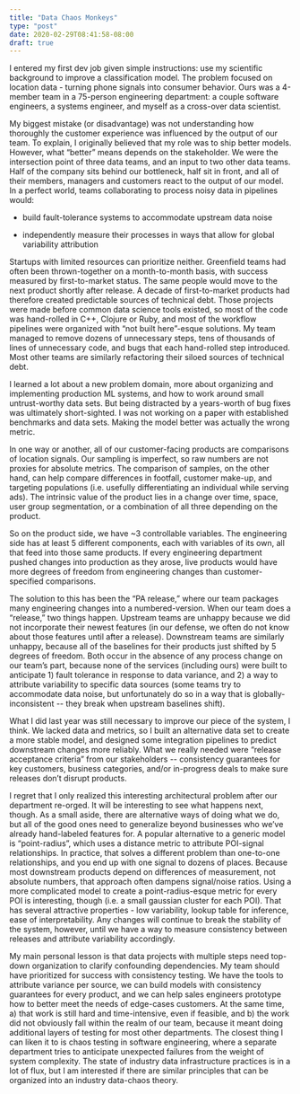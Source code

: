 ```yaml
---
title: "Data Chaos Monkeys"
type: "post"
date: 2020-02-29T08:41:58-08:00
draft: true
---
```


I entered my first dev job given simple instructions: use my scientific
background to improve a classification model. The problem focused on location
data - turning phone signals into consumer behavior. Ours was a 4-member team in
a 75-person engineering department: a couple software engineers, a systems
engineer, and myself as a cross-over data scientist.

My biggest mistake (or disadvantage) was not understanding how thoroughly the
customer experience was influenced by the output of our team. To explain, I
originally believed that my role was to ship better models. However, what
“better” means depends on the stakeholder. We were the intersection point of
three data teams, and an input to two other data teams. Half of the company sits
behind our bottleneck, half sit in front, and all of their members, managers and
customers react to the output of our model.  In a perfect world, teams
collaborating to process noisy data in pipelines would:

* build fault-tolerance systems to accommodate upstream data noise

* independently measure their processes in ways that allow for
       global variability attribution

Startups with limited resources can prioritize neither. Greenfield teams had
often been thrown-together on a month-to-month basis, with success measured by
first-to-market status. The same people would move to the next product shortly
after release. A decade of first-to-market products had therefore created
predictable sources of technical debt.  Those projects were made before common
data science tools existed, so most of the code was hand-rolled in C++, Clojure
or Ruby, and most of the workflow pipelines were organized with “not built
here”-esque solutions. My team managed to remove dozens of unnecessary steps,
tens of thousands of lines of unnecessary code, and bugs that each hand-rolled
step introduced. Most other teams are similarly refactoring their siloed sources
of technical debt.

I learned a lot about a new problem domain, more about organizing and
implementing production ML systems, and how to work around small untrust-worthy
data sets. But being distracted by a years-worth of bug fixes was ultimately
short-sighted. I was not working on a paper with established benchmarks and data
sets. Making the model better was actually the wrong metric.

In one way or another, all of our customer-facing products are comparisons of
location signals. Our sampling is imperfect, so raw numbers are not proxies for
absolute metrics. The comparison of samples, on the other hand, can help compare
differences in footfall, customer make-up, and targeting populations (i.e.
usefully differentiating an individual while serving ads). The intrinsic value
of the product lies in a change over time, space, user group segmentation, or a
combination of all three depending on the product.

So on the product side, we have ~3 controllable variables. The engineering side
has at least 5 different components, each with variables of its own, all that
feed into those same products. If every engineering department pushed changes
into production as they arose, live products would have more degrees of freedom
from engineering changes than customer-specified comparisons.

The solution to this has been the “PA release,” where our team packages many
engineering changes into a numbered-version. When our team does a  “release,”
two things happen. Upstream teams are unhappy because we did not incorporate
their newest features (in our defense, we often do not know about those features
until after a release). Downstream teams are similarly unhappy, because all of
the baselines for their products just shifted by 5 degrees of freedom. Both
occur in the absence of any process change on our team’s part, because none of
the services (including ours) were built to anticipate 1) fault tolerance in
response to data variance, and 2) a way to attribute variability to specific
data sources (some teams try to accommodate data noise, but unfortunately do so
in a way that is globally-inconsistent -- they break when upstream baselines
shift).

What I did last year was still necessary to improve our piece of the system, I
think. We lacked data and metrics, so I built an alternative data set to create
a more stable model, and designed some integration pipelines to predict
downstream changes more reliably. What we really needed were “release acceptance
criteria” from our stakeholders -- consistency guarantees for key customers,
business categories, and/or in-progress deals to make sure releases don’t
disrupt products. 

I regret that I only realized this interesting architectural problem after our
department re-orged. It will be interesting to see what happens next, though.
As a small aside, there are alternative ways of doing what we do, but all of the
good ones need to generalize beyond businesses who we’ve already hand-labeled
features for. A popular alternative to a generic model is “point-radius”, which
uses a distance metric to attribute POI-signal relationships. In practice, that
solves a different problem than one-to-one relationships, and you end up with
one signal to dozens of places. Because most downstream products depend on
differences of measurement, not absolute numbers, that approach often dampens
signal/noise ratios. Using a more complicated model to create a
point-radius-esque metric for every POI is interesting, though (i.e. a small
gaussian cluster for each POI). That has several attractive properties - low
variability, lookup table for inference, ease of interpretability. Any changes
will continue to break the stability of the system, however, until we have a way
to measure consistency between releases and attribute variability accordingly.

My main personal lesson is that data projects with multiple steps need top-down
organization to clarify confounding dependencies. My team should have
prioritized for success with consistency testing. We have the tools to attribute
variance per source, we can build models with consistency guarantees for every
product, and we can help sales engineers prototype how to better meet the needs
of edge-cases customers. At the same time, a) that work is still hard and
time-intensive, even if feasible, and b) the work did not obviously fall within
the realm of our team, because it meant doing additional layers of testing for
most other departments. The closest thing I can liken it to is chaos testing in
software engineering, where a separate department tries to anticipate unexpected
failures from the weight of system complexity. The state of industry data
infrastructure practices is in a lot of flux, but I am interested if there are
similar principles that can be organized into an industry data-chaos theory.

